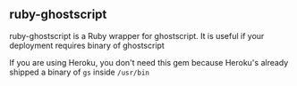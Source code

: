 ruby-ghostscript
----------------

ruby-ghostscript is a Ruby wrapper for ghostscript. It is useful if your deployment requires binary of ghostscript 

If you are using Heroku, you don't need this gem because Heroku's already shipped a binary of `gs` inside `/usr/bin`
